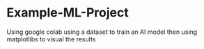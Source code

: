 # Example-ML-Project
Using google colab using a dataset to train an AI model then using matplotlibs to visual the results 

